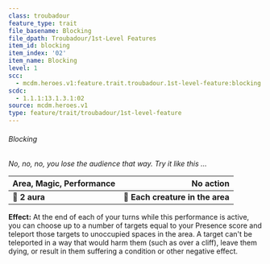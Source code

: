 ```yaml
---
class: troubadour
feature_type: trait
file_basename: Blocking
file_dpath: Troubadour/1st-Level Features
item_id: blocking
item_index: '02'
item_name: Blocking
level: 1
scc:
  - mcdm.heroes.v1:feature.trait.troubadour.1st-level-feature:blocking
scdc:
  - 1.1.1:13.1.3.1:02
source: mcdm.heroes.v1
type: feature/trait/troubadour/1st-level-feature
---
```


###### Blocking

*No, no, no, you lose the audience that way. Try it like this …*

| **Area, Magic, Performance** |                    **No action** |
| ---------------------------- | -------------------------------: |
| **📏 2 aura**                | **🎯 Each creature in the area** |

**Effect:** At the end of each of your turns while this performance is active, you can choose up to a number of targets equal to your Presence score and teleport those targets to unoccupied spaces in the area. A target can't be teleported in a way that would harm them (such as over a cliff), leave them dying, or result in them suffering a condition or other negative effect.
